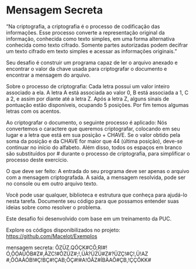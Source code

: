 # Mensagem Secreta

“Na criptografia, a criptografia é o processo de codificação das informações. Esse processo converte a representação original da informação, conhecida como texto simples, em uma forma alternativa conhecida como texto cifrado. Somente partes autorizadas podem decifrar um texto cifrado em texto simples e acessar as informações originais.”

Seu desafio é construir um programa capaz de ler o arquivo anexado e encontrar o valor da chave usada para criptografar o documento e encontrar a mensagem do arquivo.

Sobre o processo de criptografia:
Cada letra possui um valor inteiro associado a ela. A letra A está associada ao valor 0, B está associada a 1, C a 2, e assim por diante até a letra Z. Após a letra Z, alguns sinais de pontuação estão disponíveis, ocupando 5 posições. Por fim temos algumas letras com os acentos.

Ao criptografar o documento, o seguinte processo é aplicado:
Nós convertemos o caractere que queremos criptografar, colocando em seu lugar e a letra que está em sua posição + CHAVE. 
Se o valor obtido pela soma da posição e da CHAVE for maior que 44 (última posição), deve-se continuar no início do alfabeto. Além disso, todos os espaços em branco são substituídos por # durante o processo de criptografia, para simplificar o processo deste exercício.

O que deve ser feito:
A entrada do seu programa deve ser apenas o arquivo com a mensagem criptografada.
A saída, a mensagem resolvida, pode ser no console ou em outro arquivo texto.

Você pode usar qualquer, biblioteca e estrutura que conheça para ajudá-lo nesta tarefa. 
Documente seu código para que possamos entender suas ideias sobre como resolver o problema.

Este desafio foi desenvolvido com base em um treinamento da PUC.

Explore os códigos disponibilizados no projeto: 
https://github.com/Macelot/Exemplos

mensagem secreta:
ÔZÜZ.QÓÇK#CÕ,RI#!Ó,ÕÓAÜÕB#Z#,ÃZC!#ÔZÜZ#;!,ÜÀ?ÜZÜ#Z#?ÜZÇ!#Ç!,Ü!AZ
#,ÕÓAÀÓB!#Ç!BÇ#!ÇAB;ÕÇ#!#A!ÓÃZ#ÍBÀAÕ#ÇB,!ÇÇÕKK#
